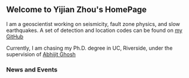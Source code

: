 ## Welcome to Yijian Zhou's HomePage

I am a geoscientist working on seismicity, fault zone physics, and slow earthquakes. A set of detection and location codes can be found on [my GitHub](https://github.com/YijianZhou)

Currently, I am chasing my Ph.D. degree in UC, Riverside, under the supervision of [Abhijit Ghosh](http://faculty.ucr.edu/~aghosh/)

### News and Events


